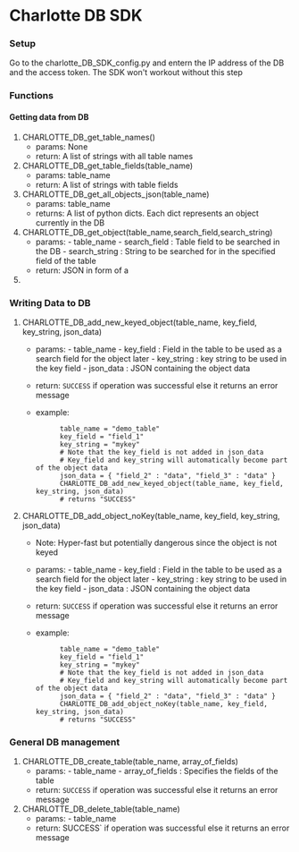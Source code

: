 # Charlotte DB SDK

### Setup
Go to the charlotte_DB_SDK_config.py and entern the IP address of the DB and the access token. The SDK won't workout without this step

### Functions

#### Getting data from DB

1. CHARLOTTE_DB_get_table_names()
   * params: None
   * return: A list of strings with all table names
2. CHARLOTTE_DB_get_table_fields(table_name)
   * params: table_name <string>
   * return: A list of strings with table fields
3. CHARLOTTE_DB_get_all_objects_json(table_name)
   * params: table_name <string>
   * returns: A list of python dicts. Each dict represents an object currently in the DB
4. CHARLOTTE_DB_get_object(table_name,search_field,search_string)
   * params: 
             - table_name <string>
             - search_field <string> : Table field to be searched in the DB
             - search_string <string> : String to be searched for in the specified field of the table
   * return: JSON in form of a <dict>
 5. 
  
### Writing Data to DB
 1. CHARLOTTE_DB_add_new_keyed_object(table_name, key_field, key_string, json_data)
     * params:
               - table_name <string>
               - key_field <string> : Field in the table to be used as a search field for the object later
               - key_string <string> : key string to be used in the key field
               - json_data <dict> : JSON containing the object data
      * return: `SUCCESS` if operation was successful else it returns an error message
      * example:
                 
                  table_name = "demo_table"
                  key_field = "field_1"
                  key_string = "mykey"
                  # Note that the key_field is not added in json_data
                  # Key_field and key_string will automatically become part of the object data
                  json_data = { "field_2" : "data", "field_3" : "data" }
                  CHARLOTTE_DB_add_new_keyed_object(table_name, key_field, key_string, json_data)
                  # returns "SUCCESS"
 2. CHARLOTTE_DB_add_object_noKey(table_name, key_field, key_string, json_data)
     * Note: Hyper-fast but potentially dangerous since the object is not keyed
     * params:
               - table_name <string>
               - key_field <string> : Field in the table to be used as a search field for the object later
               - key_string <string> : key string to be used in the key field
               - json_data <dict> : JSON containing the object data
      * return: `SUCCESS` if operation was successful else it returns an error message
      * example:
                 
                  table_name = "demo_table"
                  key_field = "field_1"
                  key_string = "mykey"
                  # Note that the key_field is not added in json_data
                  # Key_field and key_string will automatically become part of the object data
                  json_data = { "field_2" : "data", "field_3" : "data" }
                  CHARLOTTE_DB_add_object_noKey(table_name, key_field, key_string, json_data)
                  # returns "SUCCESS"
                 
### General DB management

 1. CHARLOTTE_DB_create_table(table_name, array_of_fields)
    * params:
              - table_name <string>
              - array_of_fields <list of strings> : Specifies the fields of the table
    * return: `SUCCESS` if operation was successful else it returns an error message 
 2. CHARLOTTE_DB_delete_table(table_name)
    * params:
             - table_name <string>
    * return: SUCCESS` if operation was successful else it returns an error message